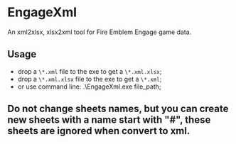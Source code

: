 # EngageXml
An xml2xlsx, xlsx2xml tool for Fire Emblem Engage game data.

## Usage
- drop a `\*.xml` file to the exe to get a `\*.xml.xlsx`;
- drop a `\*.xml.xlsx` file to the exe to get a `\*.xml`;
- or use command line: .\EngageXml.exe file_path;

## Do not change sheets names, but you can create new sheets with a name start with "#", these sheets are ignored when convert to xml.
